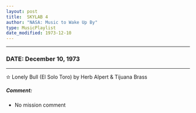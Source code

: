 ```yaml
---
layout: post
title:  SKYLAB 4
author: "NASA: Music to Wake Up By"
type: MusicPlaylist
date_modified: 1973-12-10
---
```


----
### DATE: December 10, 1973
----
✫ Lonely Bull (El Solo Toro) by Herb Alpert & Tijuana Brass

##### Comment:
* No mission comment
